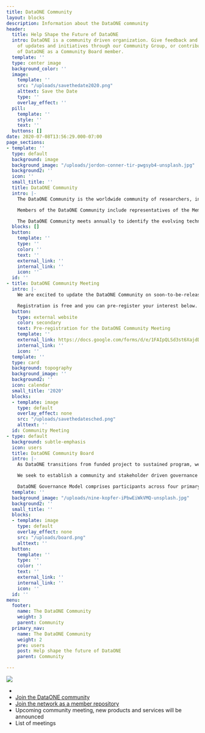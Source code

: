 ```yaml
---
title: DataONE Community
layout: blocks
description: Information about the DataONE community
header:
  title: Help Shape the Future of DataONE
  intro: DataONE is a community driven organization. Give feedback and stay apprised
    of updates and initiatives through our Community Group, or contribute to the future
    of DataONE as a Community Board member.
  template: ''
  type: center image
  background_color: ''
  image:
    template: ''
    src: "/uploads/savethedate2020.png"
    alttext: Save the Date
    type: ''
    overlay_effect: ''
  pill:
    template: ''
    style: ''
    text: ''
  buttons: []
date: 2020-07-08T13:56:29.000-07:00
page_sections:
- template: ''
  type: default
  background: image
  background_image: "/uploads/jordon-conner-tir-pwgsyb4-unsplash.jpg"
  background2: ''
  icon: ''
  small_title: ''
  title: DataONE Community
  intro: |-
    The DataONE Community is the worldwide community of researchers, information managers, librarians, data authors, users, and diverse stakeholders that makeup the DataONE partnership communities. The function of the DataONE Community is twofold: First, to represent the needs and interests of these communities in the activities of DataONE. Second, to provide guidance that informs the development and activities of DataONE, facilitating the organization in achieving its vision and mission.

    Members of the DataONE Community include representatives of the Member Repositories and all other relevant groups (e.g. research networks, professional societies, libraries, academic institutions, data centers, data repositories, environmental observatory networks, educators, scientists, policy makers, administrators, citizen scientists, international organizations, NGOs, private companies, etc.)

    The DataONE Community meets annually to identify the evolving technical challenges and opportunities that can be applied to advance education, research, and policy through the use of DataONE data products, tools, and services.
  blocks: []
  button:
    template: ''
    type: ''
    color: ''
    text: ''
    external_link: ''
    internal_link: ''
    icon: ''
  id: ''
- title: DataONE Community Meeting
  intro: |-
    We are excited to update the DataONE Community on soon-to-be-released products and services as part of our upcoming DataONE Community Meeting. Join us online August 11th - 13th 2020 for one or all of nine 90 minute sessions focused on program updates, hackathons, repository network meetings, feature tutorials and more. Full details coming soon.

    Registration is free and you can pre-register your interest below.
  button:
    type: external website
    color: secondary
    text: Pre-registration for the DataONE Community Meeting
    template: ''
    external_link: https://docs.google.com/forms/d/e/1FAIpQLSd3st6XajdDODtp4jGwxGvwaiEnE_6C8qvJx-gqkHAmPAiQTw/viewform?usp=sf_link
    internal_link: ''
    icon: ''
  template: ''
  type: card
  background: topography
  background_image: ''
  background2: ''
  icon: calendar
  small_title: '2020'
  blocks:
  - template: image
    type: default
    overlay_effect: none
    src: "/uploads/savethedatesched.png"
    alttext: ''
  id: Community Meeting
- type: default
  background: subtle-emphasis
  icon: users
  title: DataONE Community Board
  intro: |-
    As DataONE transitions from funded project to sustained program, we have reenvisioned our governance structure to ensure the program more directly integrates the voices of our collaborators, participants and users as part of  decision-making for future activities.

    We seek to establish a community and stakeholder driven governance model where community input will encompass topics including infrastructure, software, services, collaborative proposals, community development and maintenance and assessment.

    DataONE Governance Model comprises participants across four primary groups: the Management Team, Advisory Board, DataONE Community and the DataONE Community Board. This community elected Board works to develop and ratify community guidance to the DataONE Management Team with input from the broader DataONE Community. We welcome expressions of interest with respect to serving on the Board.
  template: ''
  background_image: "/uploads/nine-kopfer-iPbwEiWkVMQ-unsplash.jpg"
  background2: ''
  small_title: ''
  blocks:
  - template: image
    type: default
    overlay_effect: none
    src: "/uploads/board.png"
    alttext: ''
  button:
    template: ''
    type: ''
    color: ''
    text: ''
    external_link: ''
    internal_link: ''
    icon: ''
  id: ''
menu:
  footer:
    name: The DataONE Community
    weight: 3
    parent: Community
  primary_nav:
    name: The DataONE Community
    weight: 2
    pre: users
    post: Help shape the future of DataONE
    parent: Community

---
```

![](/uploads/savethedate.png)

* 
* [Join the DataONE community](/jointhecommunity/)
* [Join the network as a member repository](/jointhenetwork/)
* Upcoming community meeting, new products and services will be announced
* List of meetings